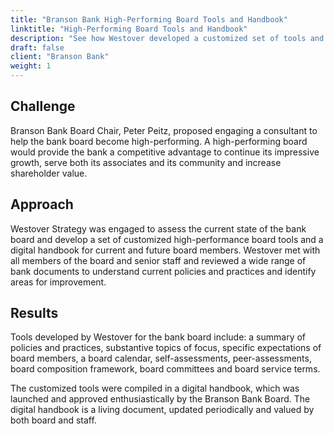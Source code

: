```yaml
---
title: "Branson Bank High-Performing Board Tools and Handbook"
linktitle: "High-Performing Board Tools and Handbook"
description: "See how Westover developed a customized set of tools and practices for the Branson Bank board."
draft: false
client: "Branson Bank"
weight: 1
---
```

## Challenge
Branson Bank Board Chair, Peter Peitz, proposed engaging a consultant to help the bank board become high-performing. A high-performing board would provide the bank a competitive advantage to continue its impressive growth, serve both its associates and its community and increase shareholder value. 

## Approach
Westover Strategy was engaged to assess the current state of the bank board and develop a set of customized high-performance board tools and a digital handbook for current and future board members. Westover met with all members of the board and senior staff and reviewed a wide range of bank documents to understand current policies and practices and identify areas for improvement. 

## Results
Tools developed by Westover for the bank board include: a summary of policies and practices, substantive topics of focus, specific expectations of board members, a board calendar, self-assessments, peer-assessments, board composition framework, board committees and board service terms. 

The customized tools were compiled in a digital handbook, which was launched and approved enthusiastically by the Branson Bank Board. The digital handbook is a living document, updated periodically and valued by both board and staff.
